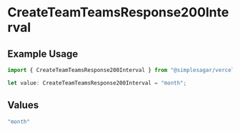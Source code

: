 # CreateTeamTeamsResponse200Interval

## Example Usage

```typescript
import { CreateTeamTeamsResponse200Interval } from "@simplesagar/vercel/models/createteamop.js";

let value: CreateTeamTeamsResponse200Interval = "month";
```

## Values

```typescript
"month"
```